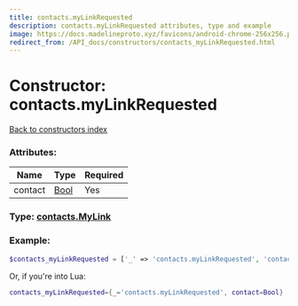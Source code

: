 ```yaml
---
title: contacts.myLinkRequested
description: contacts.myLinkRequested attributes, type and example
image: https://docs.madelineproto.xyz/favicons/android-chrome-256x256.png
redirect_from: /API_docs/constructors/contacts_myLinkRequested.html
---
```

# Constructor: contacts.myLinkRequested  
[Back to constructors index](index.md)



### Attributes:

| Name     |    Type       | Required |
|----------|---------------|----------|
|contact|[Bool](../types/Bool.md) | Yes|



### Type: [contacts.MyLink](../types/contacts.MyLink.md)


### Example:

```php
$contacts_myLinkRequested = ['_' => 'contacts.myLinkRequested', 'contact' => Bool];
```  


Or, if you're into Lua:

```lua
contacts_myLinkRequested={_='contacts.myLinkRequested', contact=Bool}

```


